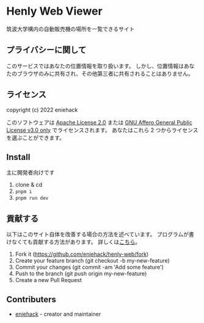 # Henly Web Viewer

筑波大学構内の自動販売機の場所を一覧できるサイト

## プライバシーに関して

このサービスではあなたの位置情報を取り扱います。
しかし、位置情報はあなたのブラウザのみに共有され、その他第三者に共有されることはありません。

## ライセンス

copyright (c) 2022 eniehack

このソフトウェアは [Apache License 2.0](https://www.apache.org/licenses/LICENSE-2.0) または [GNU Affero General Public License v3.0 only](https://www.gnu.org/licenses/agpl-3.0.en.html) でライセンスされます。
あなたはこれら 2 つからライセンスを選ぶことができます。

## Install

主に開発者向けです

1. clone & cd
2. `pnpm i`
3. `pnpm run dev`


## 貢献する

以下はこのサイト自体を改善する場合の方法を述べています。
プログラムが書けなくても貢献する方法があります。
詳しくは[こちら](https://itf-vendingmachine.vercel.app/contribute)。

1. Fork it (https://github.com/eniehack/henly-web/fork)
2. Create your feature branch (git checkout -b my-new-feature)
3. Commit your changes (git commit -am 'Add some feature')
4. Push to the branch (git push origin my-new-feature)
5. Create a new Pull Request

## Contributers

- [eniehack](https://github.com/eniehack) - creator and maintainer
